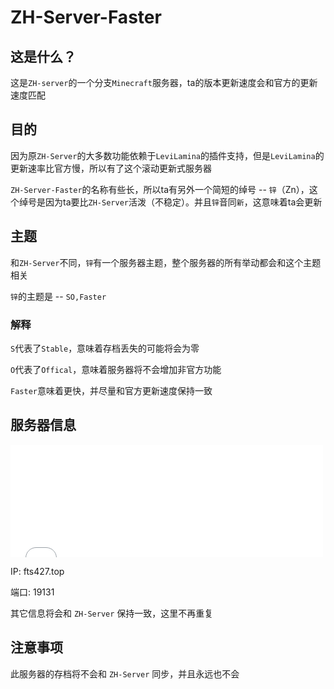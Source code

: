 # ZH-Server-Faster

## 这是什么？

这是`ZH-server`的一个分支`Minecraft`服务器，ta的版本更新速度会和官方的更新速度匹配

## 目的

因为原`ZH-Server`的大多数功能依赖于`LeviLamina`的插件支持，但是`LeviLamina`的更新速率比官方慢，所以有了这个滚动更新式服务器

`ZH-Server-Faster`的名称有些长，所以ta有另外一个简短的绰号 -- `锌`（Zn），这个绰号是因为ta要比`ZH-Server`活泼（不稳定）。并且`锌`音同`新`，这意味着ta会更新

## 主题

和`ZH-Server`不同，`锌`有一个服务器主题，整个服务器的所有举动都会和这个主题相关

`锌`的主题是 -- `SO,Faster`

### 解释

`S`代表了`Stable`，意味着存档丢失的可能将会为零

`O`代表了`Offical`，意味着服务器将不会增加非官方功能

`Faster`意味着更快，并尽量和官方更新速度保持一致

## 服务器信息

<iframe frameborder="no" border="0" marginwidth="0" marginheight="0" width="500px" height="180px" scrolling=no src="//motdbe.blackbe.work/iframe.html?ip=fts427.top&port=19131&dark=true"></iframe>

IP: fts427.top

端口: 19131

其它信息将会和 `ZH-Server` 保持一致，这里不再重复

## 注意事项

此服务器的存档将不会和 `ZH-Server` 同步，并且永远也不会
